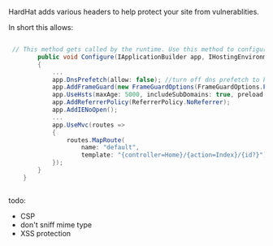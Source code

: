 HardHat adds various headers to help protect your site from vulnerablities.


In short this allows:


```csharp

 // This method gets called by the runtime. Use this method to configure the HTTP request pipeline.
        public void Configure(IApplicationBuilder app, IHostingEnvironment env, ILoggerFactory loggerFactory)
        {
            ...
            app.DnsPrefetch(allow: false); //turn off dns prefetch to keep privacy of users on site
            app.AddFrameGuard(new FrameGuardOptions(FrameGuardOptions.FrameGuard.SAMEORIGIN)); //prevent content from being loaded in an iframe unless its within the same origin
            app.UseHsts(maxAge: 5000, includeSubDomains: true, preload: false); //enforce hsts
            app.AddReferrerPolicy(ReferrerPolicy.NoReferrer);
            app.AddIENoOpen();
            ...
            app.UseMvc(routes =>
            {
                routes.MapRoute(
                    name: "default",
                    template: "{controller=Home}/{action=Index}/{id?}");
            });
        }
    }



```

todo:

* CSP
* don't sniff mime type
* XSS protection

